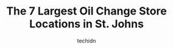 ---
layout: ampstory
image: https://i0.wp.com/www.auto.or.id/wp-content/uploads/2023/06/pit-crew-drive-thru-services-0-st-johns-1686325230.jpeg?resize=640,853
author: techidn
featured: false
description: St. Johns, Newfoundland and Labrador, Canada is a haven for Oil Change enthusiasts, boasting an impressive array of 7 top-notch establishments. Whether youre a seasoned connoisseur or simp
title: The 7 Largest Oil Change Store Locations in St. Johns
cover:
   title: The 7 Largest Oil Change Store Locations in St. Johns
   subtitle: AUTO.OR.ID
   background: https://www.auto.or.id/wp-content/uploads/2023/06/pit-crew-drive-thru-services-0-st-johns-1686325230.jpeg

pages: 
 - layout: thirds
   top: <h1>#1 Mr. Lube + Tires</h1>
   bottom: "<p>I cannot say enough good about the guys at this location. They took care of my oil&filter change, engine air filter, new wipers, and scanned for the engine code. Fast, pr</p>"
   background: https://www.auto.or.id/wp-content/uploads/2023/06/pit-crew-drive-thru-services-1-st-johns-1686325231.jpeg
   backgroundblur: true
 - layout: thirds
   top: <h1>#2 Mr. Lube + Tires</h1>
   bottom: "<p>45 Depot Ct, Saint John, NB E2J 0C2, Canada</p>"
   background: https://www.auto.or.id/wp-content/uploads/2023/06/pit-crew-drive-thru-services-2-st-johns-1686325232.jpeg
   cta:
      link: https://www.auto.or.id/the-7-largest-oil-change-store-locations-in-st-johns/
      text: The 7 Largest Oil Change Store Locations in St. Johns
 - layout: thirds
   top: <h1>#3 Take 5 Oil Change</h1>
   bottom: "<p>461 Rothesay Ave, Saint John, NB E2J 2C3, Canada</p>"
   background: https://images.unsplash.com/photo-1610566062594-fe61d8f17c71?ixlib=rb-4.0.3&ixid=MnwxMjA3fDB8MHxwaG90by1wYWdlfHx8fGVufDB8fHx8&auto=format&fit=crop&w=640&h=853&q=80
   cta:
      link: https://www.auto.or.id/the-7-largest-oil-change-store-locations-in-st-johns/
      text: The 7 Largest Oil Change Store Locations in St. Johns
 - layout: thirds
   top: <h1>#4 Mr. Lube + Tires</h1>
   bottom: "<p>309 Kenmount Rd, St. Johns, NL A1B 3P9, Canada</p>"
   background: https://images.unsplash.com/photo-1532581140115-3e355d1ed1de?ixlib=rb-4.0.3&ixid=MnwxMjA3fDB8MHxwaG90by1wYWdlfHx8fGVufDB8fHx8&auto=format&fit=crop&w=640&h=853&q=80
   cta:
      link: https://www.auto.or.id/the-7-largest-oil-change-store-locations-in-st-johns/
      text: The 7 Largest Oil Change Store Locations in St. Johns
 - layout: thirds
   top: <h1>#5 Lester Lube</h1>
   bottom: "<p>1078 Topsail Rd, Mount Pearl, NL A1N 5E7, Canada</p>"
   background: https://images.unsplash.com/photo-1567346495660-baf9ca9d661a?ixlib=rb-4.0.3&ixid=MnwxMjA3fDB8MHxwaG90by1wYWdlfHx8fGVufDB8fHx8&auto=format&fit=crop&w=640&h=853&q=80
   cta:
      link: https://www.auto.or.id/the-7-largest-oil-change-store-locations-in-st-johns/
      text: The 7 Largest Oil Change Store Locations in St. Johns
 - layout: thirds
   top: <h1>#6 Meineke Car Care Centre</h1>
   bottom: "<p>305 Freshwater Rd, St. Johns, NL A1B 1B4, Canada</p>"
   background: https://images.unsplash.com/photo-1568738836391-d15d766832ad?ixlib=rb-4.0.3&ixid=MnwxMjA3fDB8MHxwaG90by1wYWdlfHx8fGVufDB8fHx8&auto=format&fit=crop&w=640&h=853&q=80
   cta:
      link: https://www.auto.or.id/the-7-largest-oil-change-store-locations-in-st-johns/
      text: The 7 Largest Oil Change Store Locations in St. Johns
 - layout: thirds
   top: <h1>#7 Capital Auto Centre</h1>
   bottom: "<p>409 Kenmount Rd, St. Johns, NL A1B 3P9, Canada</p>"
   background: https://images.unsplash.com/photo-1653047257661-fbf6d8f1129c?ixlib=rb-4.0.3&ixid=MnwxMjA3fDB8MHxwaG90by1wYWdlfHx8fGVufDB8fHx8&auto=format&fit=crop&w=640&h=853&q=80
   cta:
      link: https://www.auto.or.id/the-7-largest-oil-change-store-locations-in-st-johns/
      text: The 7 Largest Oil Change Store Locations in St. Johns
 - layout: thirds
   middle: Continue reading...
   background: https://images.unsplash.com/photo-1568616388993-4e1a60b29532?ixlib=rb-4.0.3&ixid=MnwxMjA3fDB8MHxwaG90by1wYWdlfHx8fGVufDB8fHx8&auto=format&fit=crop&w=640&h=853&q=80
   cta:
      link: https://www.auto.or.id/the-7-largest-oil-change-store-locations-in-st-johns/
      text: The 7 Largest Oil Change Store Locations in St. Johns

---